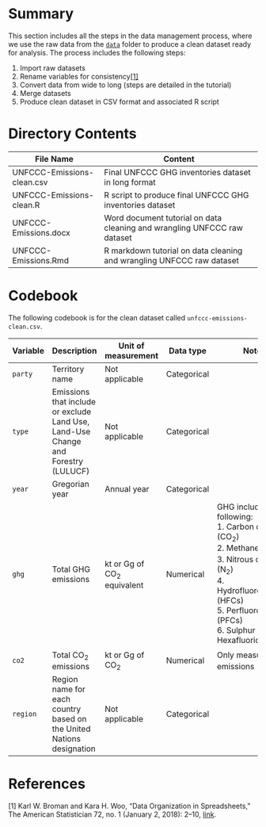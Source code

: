 # Summary

This section includes all the steps in the data management process, where we use the raw data from the [`data`](https://github.com/Global-Development-and-Politics-of-Data/Climate-Change/tree/main/data) folder to produce a clean dataset ready for analysis. The process includes the following steps:

1. Import raw datasets
2. Rename variables for consistency[[1]](#1)
3. Convert data from wide to long (steps are detailed in the tutorial)
4. Merge datasets
5. Produce clean dataset in CSV format and associated R script


# Directory Contents

| File Name                                          |  Content                        |
|----------------------------------------------------|---------------------------------|
| UNFCCC-Emissions-clean.csv                         | Final UNFCCC GHG inventories dataset in long format|
| UNFCCC-Emissions-clean.R                           | R script to produce final UNFCCC GHG inventories dataset|
| UNFCCC-Emissions.docx                              | Word document tutorial on data cleaning and wrangling UNFCCC raw dataset|
| UNFCCC-Emissions.Rmd                               | R markdown tutorial on data cleaning and wrangling UNFCCC raw dataset|


# Codebook

The following codebook is for the clean dataset called `unfccc-emissions-clean.csv`.


| Variable      | Description     | Unit of measurement | Data type     | Notes        |
| -----------   | -----------     | ------------------- | ------------- | ------------ |
| `party`       | Territory name  | Not applicable      | Categorical   |              |
| `type`        | Emissions that include or exclude<br />Land Use, Land-Use Change and Forestry (LULUCF)| Not applicable | Categorical |      |
| `year`        | Gregorian year  | Annual year         | Categorical   |              |
| `ghg`         | Total GHG emissions | kt or Gg of CO<sub>2</sub> equivalent | Numerical | GHG include the following: <br /> 1. Carbon dioxide (CO<sub>2</sub>) <br /> 2. Methane (CH<sub>4</sub>) <br /> 3. Nitrous oxide (N<sub>2</sub>) <br /> 4. Hydrofluorocarbons (HFCs) <br /> 5. Perfluorocarbons (PFCs) <br /> 6. Sulphur Hexafluoride (SF<sub>6</sub>) |
| `co2`         | Total CO<sub>2</sub> emissions | kt or Gg of CO<sub>2</sub> | Numerical | Only measures CO<sub>2</sub> emissions |
| `region`      | Region name for each country based on the United Nations designation | Not applicable | Categorical |           |



# References

<a id = "1">[1]</a>
Karl W. Broman and Kara H. Woo, “Data Organization in Spreadsheets,” The American Statistician 72, no. 1 (January 2, 2018): 2–10, [link](https://doi.org/10.1080/00031305.2017.1375989).
